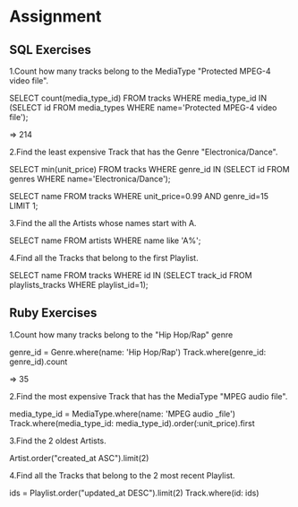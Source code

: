 # Assignment

## SQL Exercises

1.Count how many tracks belong to the MediaType "Protected MPEG-4 video file".

SELECT count(media_type_id) FROM tracks WHERE media_type_id IN (SELECT id FROM media_types WHERE name='Protected MPEG-4 video file');

=> 214

2.Find the least expensive Track that has the Genre "Electronica/Dance".

SELECT min(unit_price) FROM tracks WHERE genre_id IN (SELECT id FROM genres WHERE name='Electronica/Dance');

SELECT name FROM tracks WHERE unit_price=0.99 AND genre_id=15 LIMIT 1;


3.Find the all the Artists whose names start with A.

SELECT name FROM artists WHERE name like 'A%';

4.Find all the Tracks that belong to the first Playlist.

SELECT name FROM tracks WHERE id IN (SELECT track_id FROM playlists_tracks WHERE playlist_id=1);

## Ruby Exercises

1.Count how many tracks belong to the "Hip Hop/Rap" genre

genre_id = Genre.where(name: 'Hip Hop/Rap')
Track.where(genre_id: genre_id).count

=> 35

2.Find the most expensive Track that has the MediaType "MPEG audio file".

media_type_id = MediaType.where(name: 'MPEG audio _file')
Track.where(media_type_id: media_type_id).order(:unit_price).first

3.Find the 2 oldest Artists.

Artist.order("created_at ASC").limit(2)

4.Find all the Tracks that belong to the 2 most recent Playlist.

ids = Playlist.order("updated_at DESC").limit(2)
Track.where(id: ids)


